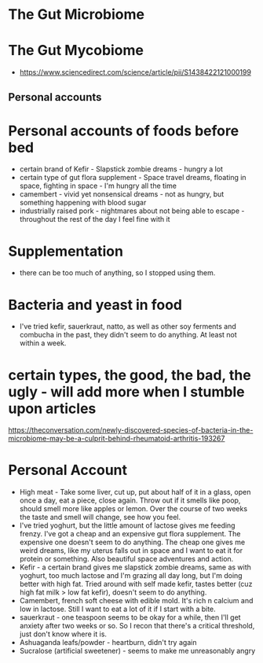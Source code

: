
# The Gut Microbiome

# The Gut Mycobiome
* https://www.sciencedirect.com/science/article/pii/S1438422121000199


## Personal accounts

# Personal accounts of foods before bed
* certain brand of Kefir - Slapstick zombie dreams - hungry a lot
* certain type of gut flora supplement - Space travel dreams, floating in space, fighting in space - I'm hungry all the time
* camembert - vivid yet nonsensical dreams - not as hungry, but something happening with blood sugar
* industrially raised pork - nightmares about not being able to escape - throughout the rest of the day I feel fine with it

# Supplementation
* there can be too much of anything, so I stopped using them. 

# Bacteria and yeast in food
* I've tried kefir, sauerkraut, natto, as well as other soy ferments and combucha in the past, they didn't seem to do anything. At least not within a week.

# certain types, the good, the bad, the ugly - will add more when I stumble upon articles
https://theconversation.com/newly-discovered-species-of-bacteria-in-the-microbiome-may-be-a-culprit-behind-rheumatoid-arthritis-193267

# Personal Account
- High meat - Take some liver, cut up, put about half of it in a glass, open once a day, eat a piece, close again. Throw out if it smells like poop, should smell more like apples or lemon. Over the course of two weeks the taste and smell will change, see how you feel. 
- I've tried yoghurt, but the little amount of lactose gives me feeding frenzy. I've got a cheap and an expensive gut flora supplement. The expensive one doesn't seem to do anything. The cheap one gives me weird dreams, like my uterus falls out in space and I want to eat it for protein or something. Also beautiful space adventures and action. 
- Kefir - a certain brand gives me slapstick zombie dreams, same as with yoghurt, too much lactose and I'm grazing all day long, but I'm doing better with high fat. Tried around with self made kefir, tastes better (cuz high fat milk > low fat kefir), doesn't seem to do anything. 
- Camembert, french soft cheese with edible mold. It's rich n calcium and low in lactose. Still I want to eat a lot of it if I start with a bite.
- sauerkraut - one teaspoon seems to be okay for a while, then I'll get anxiety after two weeks or so. So I recon that there's a critical threshold, just don't know where it is. 
- Ashuaganda leafs/powder - heartburn, didn't try again
- Sucralose (artificial sweetener) - seems to make me unreasonably angry
